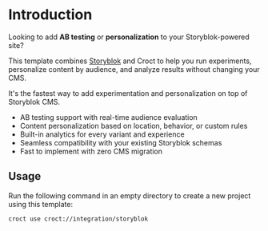 # Introduction

Looking to add **AB testing** or **personalization** to your Storyblok-powered site?

This template combines [Storyblok](https://www.storyblok.com?utm_source=croct) and Croct to help you run experiments,
personalize content by audience, and analyze results without changing your CMS.

It's the fastest way to add experimentation and personalization on top of Storyblok CMS.

* AB testing support with real-time audience evaluation
* Content personalization based on location, behavior, or custom rules
* Built-in analytics for every variant and experience
* Seamless compatibility with your existing Storyblok schemas
* Fast to implement with zero CMS migration

## Usage

Run the following command in an empty directory to create a new project using this template:

```croct-cmd
croct use croct://integration/storyblok
```
